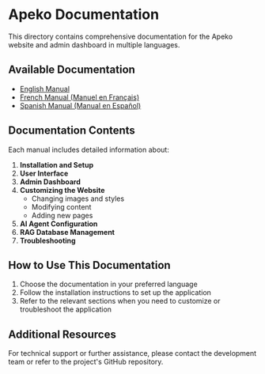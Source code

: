 # Apeko Documentation

This directory contains comprehensive documentation for the Apeko website and admin dashboard in multiple languages.

## Available Documentation

- [English Manual](manual_en.md)
- [French Manual (Manuel en Français)](manual_fr.md)
- [Spanish Manual (Manual en Español)](manual_es.md)

## Documentation Contents

Each manual includes detailed information about:

1. **Installation and Setup**
2. **User Interface**
3. **Admin Dashboard**
4. **Customizing the Website**
   - Changing images and styles
   - Modifying content
   - Adding new pages
5. **AI Agent Configuration**
6. **RAG Database Management**
7. **Troubleshooting**

## How to Use This Documentation

1. Choose the documentation in your preferred language
2. Follow the installation instructions to set up the application
3. Refer to the relevant sections when you need to customize or troubleshoot the application

## Additional Resources

For technical support or further assistance, please contact the development team or refer to the project's GitHub repository.
